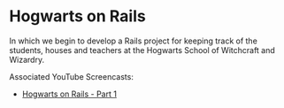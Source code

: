 # Hogwarts on Rails

In which we begin to develop a Rails project for keeping track of the students, houses and teachers at the Hogwarts School of Witchcraft and Wizardry.

Associated YouTube Screencasts:

* [Hogwarts on Rails - Part 1](https://youtu.be/pU4eyGz2n4s)
